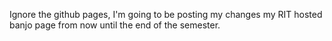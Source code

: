 Ignore the github pages, I'm going to be posting my changes my RIT hosted banjo page from now until the end of the semester.
